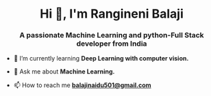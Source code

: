 <h1 align="center">Hi 👋, I'm Rangineni Balaji</h1>
<h3 align="center">A passionate Machine Learning and python-Full Stack developer from India</h3>

- 🌱 I’m currently learning **Deep Learning with computer vision.**

- 💬 Ask me about **Machine Learning.**

- 📫 How to reach me **balajinaidu501@gmail.com**
